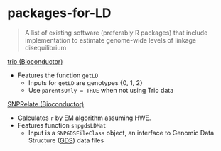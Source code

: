 # packages-for-LD

> A list of existing software (preferably R packages) that include implementation
> to estimate genome-wide levels of linkage disequilibrium

[trio (Bioconductor)](http://www.bioconductor.org/packages/release/bioc/html/trio.html)
- Features the function `getLD`
  - Inputs for `getLD` are genotypes {0, 1, 2}
  - Use `parentsOnly = TRUE` when not using Trio data

[SNPRelate (Bioconductor)](http://bioconductor.org/packages/devel/bioc/html/SNPRelate.html)
- Calculates `r` by EM algorithm assuming HWE.
- Features function `snpgdsLDMat`
  - Input is a `SNPGDSFileClass` object, an interface to Genomic Data Structure
  ([GDS](https://www.bioconductor.org/packages/devel/bioc/vignettes/gdsfmt/inst/doc/gdsfmt_vignette.html)) data files
